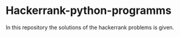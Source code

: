 # Hackerrank-python-programms
In this repository the solutions of the hackerrank problems is given.
